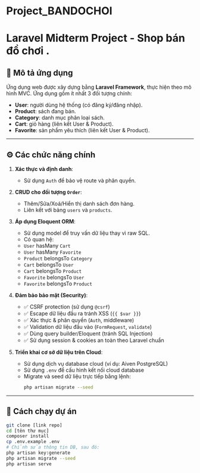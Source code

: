 # Project_BANDOCHOI
# Laravel Midterm Project - Shop bán đồ chơi .


## 🧩 Mô tả ứng dụng

Ứng dụng web được xây dựng bằng **Laravel Framework**, thực hiện theo mô hình MVC. Ứng dụng gồm ít nhất 3 đối tượng chính:

- **User**: người dùng hệ thống (có đăng ký/đăng nhập).
- **Product**: sách đang bán.
- **Category**: danh mục phân loại sách.
- **Cart**: giỏ hàng (liên kết User & Product).
- **Favorite**: sản phẩm yêu thích (liên kết User & Product).

---

## ⚙️ Các chức năng chính

1. **Xác thực và định danh**:  
   - Sử dụng `Auth` để bảo vệ route và phân quyền.

2. **CRUD cho đối tượng `Order`**:  
   - Thêm/Sửa/Xoá/Hiển thị danh sách đơn hàng.
   - Liên kết với bảng `users` và `products`.

3. **Áp dụng Eloquent ORM**:  
   - Sử dụng model để truy vấn dữ liệu thay vì raw SQL.
   - Có quan hệ: 
    - `User` hasMany `Cart`
    - `User` hasMany `Favorite`
    - `Product` belongsTo `Category`
    - `Cart` belongsTo `User`
    - `Cart` belongsTo `Product`
    - `Favorite` belongsTo `User`
    - `Favorite` belongsTo `Product`

4. **Đảm bảo bảo mật (Security)**:
   - ✅ CSRF protection (sử dụng `@csrf`)
   - ✅ Escape dữ liệu đầu ra tránh XSS (`{{ $var }}`)
   - ✅ Xác thực & phân quyền (`Auth`, middleware)
   - ✅ Validation dữ liệu đầu vào (`FormRequest`, `validate`)
   - ✅ Dùng query builder/Eloquent (tránh SQL Injection)
   - ✅ Sử dụng session & cookies an toàn theo Laravel chuẩn

5. **Triển khai cơ sở dữ liệu trên Cloud**:
   - Sử dụng dịch vụ database cloud (ví dụ: Aiven PostgreSQL)
   - Sử dụng `.env` để cấu hình kết nối cloud database
   - Migrate và seed dữ liệu trực tiếp bằng lệnh:
     ```bash
     php artisan migrate --seed
     ```

---

## 🚀 Cách chạy dự án

```bash
git clone [link repo]
cd [tên thư mục]
composer install
cp .env.example .env
# Chỉnh sửa thông tin DB, sau đó:
php artisan key:generate
php artisan migrate --seed
php artisan serve
